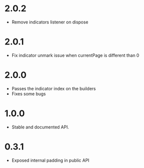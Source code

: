 # 2.0.2
* Remove indicators listener on dispose

# 2.0.1
* Fix indicator unmark issue when currentPage is different than 0

# 2.0.0
* Passes the indicator index on the builders
* Fixes some bugs

# 1.0.0
* Stable and documented API.

# 0.3.1
* Exposed internal padding in public API
